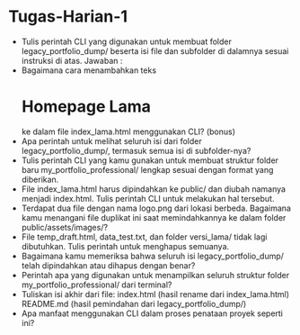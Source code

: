 # Tugas-Harian-1
- Tulis perintah CLI yang digunakan untuk membuat folder legacy_portfolio_dump/ beserta isi file dan subfolder di dalamnya sesuai instruksi di atas.
Jawaban : 
- Bagaimana cara menambahkan teks <h1>Homepage Lama</h1> ke dalam file index_lama.html menggunakan CLI? (bonus)
- Apa perintah untuk melihat seluruh isi dari folder legacy_portfolio_dump/, termasuk semua isi di subfolder-nya?
- Tulis perintah CLI yang kamu gunakan untuk membuat struktur folder baru my_portfolio_professional/ lengkap sesuai dengan format yang diberikan.
- File index_lama.html harus dipindahkan ke public/ dan diubah namanya menjadi index.html. Tulis perintah CLI untuk melakukan hal tersebut.
- Terdapat dua file dengan nama logo.png dari lokasi berbeda. Bagaimana kamu menangani file duplikat ini saat memindahkannya ke dalam folder public/assets/images/?
- File temp_draft.html, data_test.txt, dan folder versi_lama/ tidak lagi dibutuhkan. Tulis perintah untuk menghapus semuanya.
- Bagaimana kamu memeriksa bahwa seluruh isi legacy_portfolio_dump/ telah dipindahkan atau dihapus dengan benar?
- Perintah apa yang digunakan untuk menampilkan seluruh struktur folder my_portfolio_professional/ dari terminal?
- Tuliskan isi akhir dari file:
index.html (hasil rename dari index_lama.html)
README.md (hasil pemindahan dari legacy_portfolio_dump/)
- Apa manfaat menggunakan CLI dalam proses penataan proyek seperti ini?
